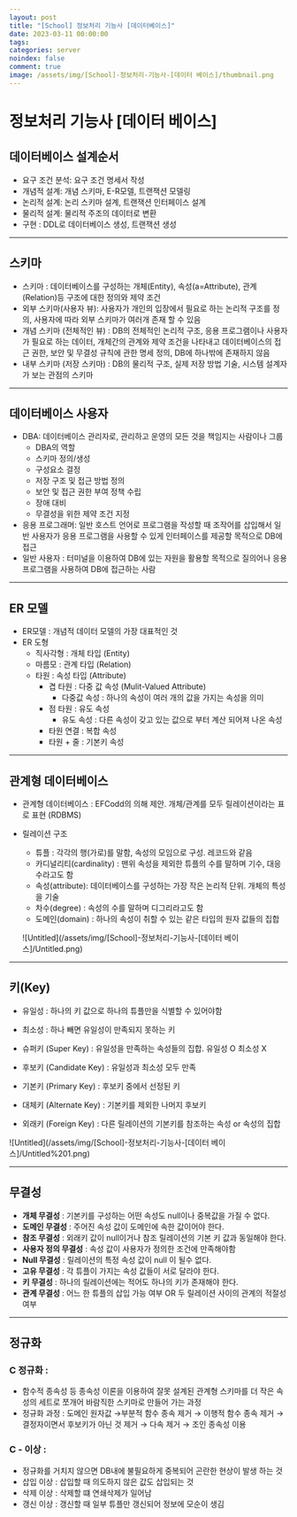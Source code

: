 ```yaml
---
layout: post
title: "[School] 정보처리 기능사 [데이터베이스]"
date: 2023-03-11 00:00:00
tags:
categories: server
noindex: false
comment: true
image: /assets/img/[School]-정보처리-기능사-[데이터 베이스]/thumbnail.png
---
```

# 정보처리 기능사 [데이터 베이스]

## 데이터베이스 설계순서

- 요구 조건 분석: 요구 조건 명세서 작성
- 개념적 설계: 개념 스키마, E-R모델, 트랜잭션 모델링
- 논리적 설계: 논리 스키마 설계, 트랜잭션 인터페이스 설계
- 물리적 설계: 물리적 주조의 데이터로 변환
- 구현 : DDL로 데이터베이스 생성, 트랜잭션 생성

---

## 스키마

- 스키마 : 데이터베이스를 구성하는 개체(Entity), 속성(a=Attribute), 관계(Relation)등 구조에 대한 정의와 제약 조건
- 외부 스키마(사용자 뷰): 사용자가 개인의 입장에서 필요로 하는 논리적 구조를 정의, 사용자에 따라 외부 스키마가 여러개 존재 할 수 있음
- 개념 스키마 (전체적인 뷰) : DB의 전체적인 논리적 구조, 응용 프로그램이나 사용자가 필요로 하는 데이터, 개체간의 관계와 제약 조건을 나타내고 데이터베이스의 접근 권한, 보안 및 무결성 규칙에 관한 명세 정의, DB에 하나밖에 존재하지 않음
- 내부 스키마 (저장 스키마) : DB의 물리적 구조, 실제 저장 방법 기술, 시스템 설계자가 보는 관점의 스키마

---

## 데이터베이스 사용자

- DBA: 데이터베이스 관리자로, 관리하고 운영의 모든 것을 책임지는 사람이나 그룹
    - DBA의 역할
    - 스키마 정의/생성
    - 구성요소 결정
    - 저장 구조 및 접근 방법 정의
    - 보안 및 접근 권한 부여 정책 수립
    - 장애 대비
    - 무결성을 위한 제약 조건 지정
- 응용 프로그래머: 일반 호스트 언어로 프로그램을 작성할 때 조작어를 삽입해서 일반 사용자가 응용 프로그램을 사용할 수 있게 인터페이스를 제공할 목적으로 DB에 접근
- 일반 사용자 : 터미널을 이용하여 DB에 있는 자원을 활용할 목적으로 질의어나 응용 프로그램을 사용하여 DB에 접근하는 사람

---

## ER 모델

- ER모델 : 개념적 데이터 모델의 가장 대표적인 것
- ER 도형
    - 직사각형 : 개체 타입 (Entity)
    - 마름모 : 관계 타입 (Relation)
    - 타원 : 속성 타입 (Attribute)
        - 겹 타원 : 다중 값 속성 (Mulit-Valued Attribute)
            - 다중값 속성 : 하나의 속성이 여러 개의 값을 가지는 속성을 의미
        - 점 타원 : 유도 속성
            - 유도 속성 : 다른 속성이 갖고 있는 값으로 부터 계산 되어져 나온 속성
        - 타원 연결 : 복합 속성
        - 타원 + 줄 : 기본키 속성


---

## 관계형 데이터베이스

- 관계형 데이터베이스 : EFCodd의 의해 제안. 개체/관계를 모두 릴레이션이라는 표로 표현 (RDBMS)
- 릴레이션 구조
    - 튜플 : 각각의 행(가로)를 말함, 속성의 모임으로 구성. 레코드와 같음
    - 카디널리티(cardinality) : 맨위 속성을 제외한 튜플의 수를 말하며 기수, 대응수라고도 함
    - 속성(attribute): 데이터베이스를 구성하는 가장 작은 논리적 단위. 개체의 특성을 기술
    - 차수(degree) : 속성의 수를 말하며 디그리라고도 함
    - 도메인(domain) : 하나의 속성이 취할 수 있는 같은 타입의 원자 값들의 집합

  ![Untitled](/assets/img/[School]-정보처리-기능사-[데이터 베이스]/Untitled.png)


---

## 키(Key)

- 유일성 : 하나의 키 값으로 하나의 튜플만을 식별할 수  있어야함
- 최소성 : 하나 빼면 유일성이 만족되지 못하는 키

- 슈퍼키 (Super Key) : 유일성을 만족하는 속성들의 집합. 유일성 O 최소성 X
- 후보키 (Candidate Key) : 유일성과 최소성 모두 만족
- 기본키 (Primary Key) : 후보키 중에서 선정된 키
- 대체키 (Alternate Key) : 기본키를 제외한 나머지 후보키
- 외래키 (Foreign Key) : 다른 릴레이션의 기본키를 참조하는 속성 or 속성의 집합

![Untitled](/assets/img/[School]-정보처리-기능사-[데이터 베이스]/Untitled%201.png)

---

## 무결성

- **개체 무결성** : 기본키를 구성하는 어떤 속성도 null이나 중복값을 가질 수 없다.
- **도메인 무결성** : 주어진 속성 값이 도메인에 속한 값이어야 한다.
- **참조 무결성** : 외래키 값이 null이거나 참조 릴레이션의 기본 키 값과 동일해야 한다.
- **사용자 정의 무결성** : 속성 값이 사용자가 정의한 조건에 만족해야함
- **Null 무결성** : 릴레이션의 특정 속성 값이 null 이 될수 없다.
- **고유 무결성** : 각 튜플이 가지는 속성 값들이 서로 달라야 한다.
- **키 무결성** : 하나의 릴레이션에는 적어도 하나의 키가 존재해야 한다.
- **관계 무결성** : 어느 한 튜플의 삽입 가능 여부 OR 두 릴레이션 사이의 관계의 적절성 여부

---

## 정규화

### C 정규화 :

- 함수적 종속성 등 종속성 이론을 이용하여 잘못 설계된 관계형 스키마를 더 작은 속성의 세트로 쪼개어 바람직한 스키마로 만들어 가는 과정
- 정규화 과정 : 도메인 원자값 →부분적 함수 종속 제거 → 이행적 함수 종속 제거 → 결정자이면서 후보키가 아닌 것 제거 → 다속 제거 → 조인 종속성 이용

### C - 이상 :

- 정규화를 거치지 않으면 DB내에 불필요하게 중복되어 곤란한 현상이 발생 하는 것
- 삽입 이상 : 삽입할 때 의도하지 않은 값도 삽입되는 것
- 삭제 이상 : 삭제할 떄 연쇄삭제가 일어남
- 갱신 이상 : 갱신할 때 일부 튜플만 갱신되어 정보에 모순이 생김